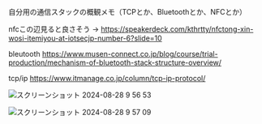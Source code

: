自分用の通信スタックの概観メモ（TCPとか、Bluetoothとか、NFCとか）

nfcこの辺見ると良さそう → https://speakerdeck.com/kthrtty/nfctong-xin-wosi-itemiyou-at-iotsecjp-number-6?slide=10 

bleutooth https://www.musen-connect.co.jp/blog/course/trial-production/mechanism-of-bluetooth-stack-structure-overview/

tcp/ip https://www.itmanage.co.jp/column/tcp-ip-protocol/

![スクリーンショット 2024-08-28 9 56 53](https://github.com/user-attachments/assets/e208bd8e-15bf-472b-b76d-8715476c4c15)

![スクリーンショット 2024-08-28 9 57 09](https://github.com/user-attachments/assets/342741de-f262-4f77-8d1b-3778696b5879)
